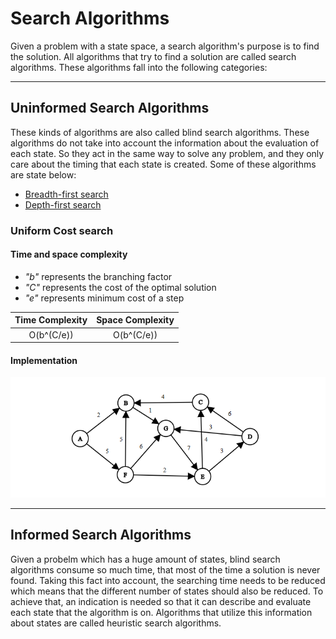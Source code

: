 # Search Algorithms

Given a problem with a state space, a search algorithm's purpose is to find the solution. All algorithms that try to find a solution are called search algorithms. These algorithms fall into the following categories:

---

## Uninformed Search Algorithms

These kinds of algorithms are also called blind search algorithms. These algorithms do not take into account the information about the evaluation of each state. So they act in the same way to solve any problem, and they only care about the timing that each state is created. Some of these algorithms are state below:

* [Breadth-first search](https://github.com/sotostzam/artificial-intelligence/tree/master/search-algorithms/breadth-first-search)
* [Depth-first search](https://github.com/sotostzam/data-structures-and-algorithms)

### Uniform Cost search

#### Time and space complexity

* *"b"* represents the branching factor
* *"C"* represents the cost of the optimal solution
* *"e"* represents minimum cost of a step

|  Time Complexity  | Space Complexity |
| :---------------: | :--------------: |
|    O(b^(C/e))     |    O(b^(C/e))    |

#### Implementation

![graph-example](/images/graph_weighted.png)

---

## Informed Search Algorithms

Given a probelm which has a huge amount of states, blind search algorithms consume so much time, that most of the time a solution is never found. Taking this fact into account, the searching time needs to be reduced which means that the different number of states should also be reduced. To achieve that, an indication is needed so that it can describe and evaluate each state that the algorithm is on. Algorithms that utilize this information about states are called heuristic search algorithms.

